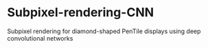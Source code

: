 # Subpixel-rendering-CNN
Subpixel rendering for diamond-shaped PenTile displays using deep convolutional networks
